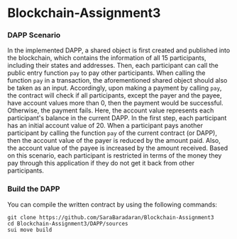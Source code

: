 # Blockchain-Assignment3


### DAPP Scenario
In the implemented DAPP, a shared object is first created and published into the blockchain, which contains the information of all 15 participants, including their states and addresses. Then, each participant can call the public entry function `pay` to pay other participants. When calling the function `pay` in a transaction, the aforementioned shared object should also be taken as an input. Accordingly, upon making a payment by calling `pay`, the contract will check if all participants, except the payer and the payee, have account values more than 0, then the payment would be successful. Otherwise, the payment fails. Here, the account value represents each participant's balance in the current DAPP. In the first step, each participant has an initial account value of 20. When a participant pays another participant by calling the function `pay` of the current contract (or DAPP), then the account value of the payer is reduced by the amount paid. Also, the account value of the payee is increased by the amount received. Based on this scenario, each participant is restricted in terms of the money they pay through this application if they do not get it back from other participants.

### Build the DAPP
You can compile the written contract by using the following commands:
```
git clone https://github.com/SaraBaradaran/Blockchain-Assignment3
cd Blockchain-Assignment3/DAPP/sources
sui move build
```
